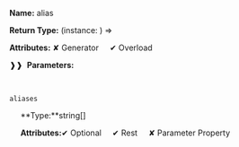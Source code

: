 **Name:** alias

**Return Type:** (instance: <any>) => <any>

**Attributes:** ✘ Generator&nbsp;&nbsp;&nbsp;&nbsp;&nbsp;✔ Overload

❱❱&nbsp;&nbsp;**Parameters:**

&nbsp;&nbsp;&nbsp;&nbsp;&nbsp;
```
aliases
```

&nbsp;&nbsp;&nbsp;&nbsp;&nbsp;**Type:**string[]

&nbsp;&nbsp;&nbsp;&nbsp;&nbsp;**Attributes:**✔ Optional&nbsp;&nbsp;&nbsp;&nbsp;&nbsp;✔ Rest&nbsp;&nbsp;&nbsp;&nbsp;&nbsp;✘ Parameter Property

